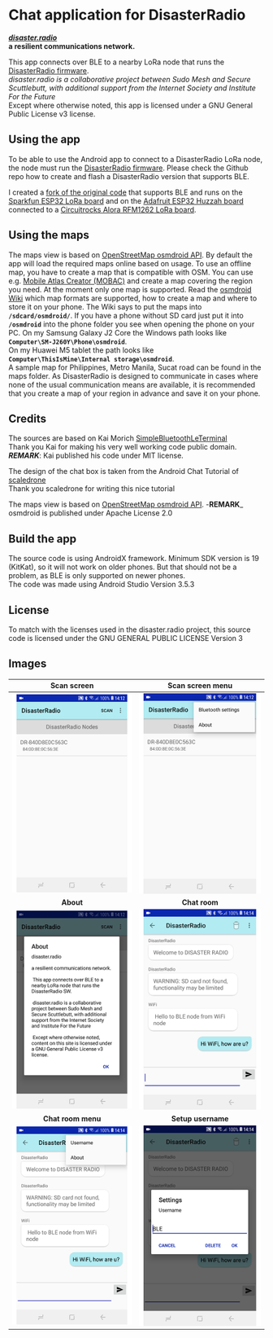 # Chat application for DisasterRadio

_**[disaster.radio](https://disaster.radio)**_    
**a resilient communications network.**    

This app connects over BLE to a nearby LoRa node that runs the [DisasterRadio firmware](https://github.com/sudomesh/disaster-radio).    
_disaster.radio is a collaborative project between Sudo Mesh and Secure Scuttlebutt, with additional support from the Internet Society and Institute For the Future_    
Except where otherwise noted, this app is licensed under a GNU General Public License v3 license.

## Using the app
To be able to use the Android app to connect to a DisasterRadio LoRa node, the node must run the [DisasterRadio firmware](https://github.com/sudomesh/disaster-radio). Please check the Github repo how to create and flash a DisasterRadio version that supports BLE.    

I created a [fork of the original code](https://github.com/beegee-tokyo/disaster-radio) that supports BLE and runs on the [Sparkfun ESP32 LoRa board](https://www.sparkfun.com/products/15006) and on the [Adafruit ESP32 Huzzah board](https://www.adafruit.com/product/3405) connected to a [Circuitrocks Alora RFM1262 LoRa board](https://circuit.rocks/product:2685). 

## Using the maps
The maps view is based on [OpenStreetMap osmdroid API](https://github.com/osmdroid/osmdroid). By default the app will load the required maps online based on usage. To use an offline map, you have to create a map that is compatible with OSM. You can use e.g. [Mobile Atlas Creator (MOBAC)](https://mobac.sourceforge.io/) and create a map covering the region you need. At the moment only one map is supported. Read the [osmdroid Wiki](https://github.com/osmdroid/osmdroid/wiki/Offline-Map-Tiles) which map formats are supported, how to create a map and where to store it on your phone. The Wiki says to put the maps into **`/sdcard/osmdroid/`**. If you have a phone without SD card just put it into **`/osmdroid`** into the phone folder you see when opening the phone on your PC.
On my Samsung Galaxy J2 Core the Windows path looks like    
**`Computer\SM-J260Y\Phone\osmdroid`**.    
On my Huawei M5 tablet the path looks like    
**`Computer\ThisIsMine\Internal storage\osmdroid`**.    
A sample map for Philippines, Metro Manila, Sucat road can be found in the maps folder.
As DisasterRadio is designed to communicate in cases where none of the usual communication means are available, it is recommended that you create a map of your region in advance and save it on your phone.

## Credits
The sources are based on Kai Morich [SimpleBluetoothLeTerminal](https://github.com/kai-morich/SimpleBluetoothLeTerminal)    
Thank you Kai for making his very well working code public domain.    
_**REMARK**_: Kai published his code under MIT license. 

The design of the chat box is taken from the Android Chat Tutorial of [scaledrone](https://www.scaledrone.com/blog/android-chat-tutorial/)    
Thank you scaledrone for writing this nice tutorial

The maps view is based on [OpenStreetMap osmdroid API](https://github.com/osmdroid/osmdroid).
-**REMARK**_ osmdroid is published under Apache License 2.0

## Build the app
The source code is using AndroidX framework. Minimum SDK version is 19 (KitKat), so it will not work on older phones. But that should not be a problem, as BLE is only supported on newer phones.    
The code was made using Android Studio Version 3.5.3

## License
To match with the licenses used in the disaster.radio project, this source code is licensed under the GNU GENERAL PUBLIC LICENSE Version 3

## Images
| Scan screen | Scan screen menu |    
| :----: | :----: | 
| ![alt text](./documents/1_device_list.png "Scan screen") | ![alt text](./documents/2_device_list_menu.png "Scan screen menu") |    
| **About** | **Chat room** |    
| ![alt text](./documents/3_device_list_about.png "Application about") | ![alt text](./documents/4_chat_room.png "Chat room with messages") |    
| **Chat room menu** | **Setup username** |    
| ![alt text](./documents/5_chat_room_menu.png "Chat room menu") | ![alt text](./documents/6_chat_room_set_user.png "Set username") |    
 
